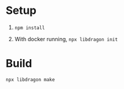 
# Setup

1. `npm install` 

1. With docker running, `npx libdragon init`

# Build

`npx libdragon make`
